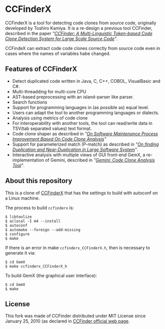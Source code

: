 CCFinderX
=========

CCFinderX is a tool for detecting code clones from source code,  originally developed by Toshiro Kamiya.
It is a re-design a previous tool CCFinder, described in the paper *"[CCFinder: A Multi-Linguistic Token-based Code Clone Detection System for Large Scale Source Code][1]"*.

CCFindeX can extract code code clones correctly from source code even in cases where the names of variables habe changed.

Features of CCFinderX
---------------------

* Detect duplicated code written in Java, C, C++, COBOL, VisualBasic and C#.
* Multi-threadding for multi-core CPU
* AST-based preprocessing with an island-parser like parser.
* Search functions
* Support for programming languages in (as possible as) equal level.
* Users can adapt the tool to another programming languages or dialects.
* Analysis using metrics of code clone
* For interoperability with another tools, the tool can read/write data in TSV(tab separated values) text format.
* Code clone shaper as described in *"[On Software Maintenance Process Improvement Based On Code Clone Analysis][5]"*
* Support for parameterized match (P-match) as described in *"[On finding Duplication and Near-Duplication in Large Software System][4]"*.
* Interactive analysis with multiple views of GUI front-end GemX, a re-implementation of Gemini, described in *"[Gemini: Code Clone Analysis Tool][6]"*.


About this repository
---------------------

This is a clone of [CCFinderX][2] that has the settings to build with autoconf on a Linux machine.

The process to build `ccfinderx` is:

    $ libtoolize
    $ aclocal -I m4 --install
    $ autoconf
    $ automake --foreign --add-missing
    $ configure
    $ make

If there is an error in make `ccfinderx_CCFinderX.h`, then is necessary to generate it via:

    $ cd GemX
    $ make ccfinderx_CCFinderX_h

To build GemX (the graphical user interface):

    $ cd GemX
    $ make

License
-------

This fork was made of CCFinder distributed under MIT License since January 25, 2010 (as declared in [CCFinder official web page][3].

  [1]: http://dx.doi.org/10.1109/TSE.2002.1019480
  [2]: http://www.ccfinder.net/ccfinderxos.html
  [3]: http://www.ccfinder.net/index.html
  [4]: http://dx.doi.org/10.1109/WCRE.1995.514697
  [5]: http://link.springer.com/chapter/10.1007/3-540-36209-6_17
  [6]: http://sel.ist.osaka-u.ac.jp/~lab-db/betuzuri/archive/386/386.pdf
